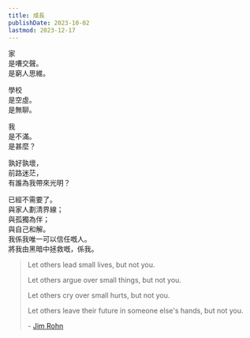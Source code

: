 ```yaml
---
title: 成長
publishDate: 2023-10-02
lastmod: 2023-12-17
---
```


家<br/>
是嘈交聲。<br/>
是窮人思維。<br/>

學校<br/>
是空虛。<br/>
是無聊。<br/>

我<br/>
是不滿。<br/>
是甚麼？<br/>

孰好孰壞，<br/>
前路迷茫，<br/>
有誰為我帶來光明？<br/>

已經不需要了。<br/>
與家人劃清界線；<br/>
與孤獨為伴；<br/>
與自己和解。<br/>
我係我唯一可以信任嘅人。<br/>
將我由黑暗中拯救嘅，係我。<br/>

> Let others lead small lives, but not you.
>
> Let others argue over small things, but not you.
>
> Let others cry over small hurts, but not you.
>
> Let others leave their future in someone else's hands, but not you.
>
> \- [Jim Rohn](https://www.goodreads.com/quotes/238071-let-others-lead-small-lives-but-not-you-let-others)
